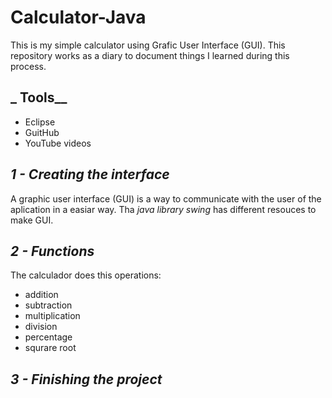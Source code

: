 # Calculator-Java
 This is my simple calculator using Grafic User Interface (GUI). This repository works as a diary to document things I learned during this process. 
 
 ## _ Tools__
 
 - Eclipse
 - GuitHub
 - YouTube videos
 
 ## _1 - Creating the interface_
 A graphic user interface (GUI) is a way to communicate with the user of the aplication in a easiar way. Tha *java library swing* has different resouces to make GUI. 
 
 ## _2 - Functions_
 The calculador does  this operations:
 - addition
 - subtraction
 - multiplication
 - division
 - percentage
 - squrare root
 
 
 
 ## _3 - Finishing the project_
 
 
